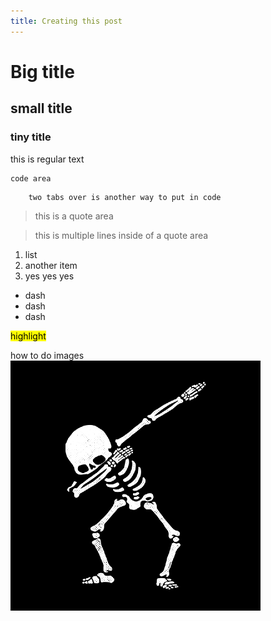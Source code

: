```yaml
---
title: Creating this post
---
```


# Big title 

## small title 

### tiny title 

this is regular text 

```
code area 
```

        two tabs over is another way to put in code 

>this is a quote area

>this is multiple lines 
>inside of a quote area 


1. list 
2. another item 
3. yes yes yes 

- dash 
- dash 
- dash 


<mark>highlight</mark>

how to do images
![imagename](/assets/img/71355557.png)
